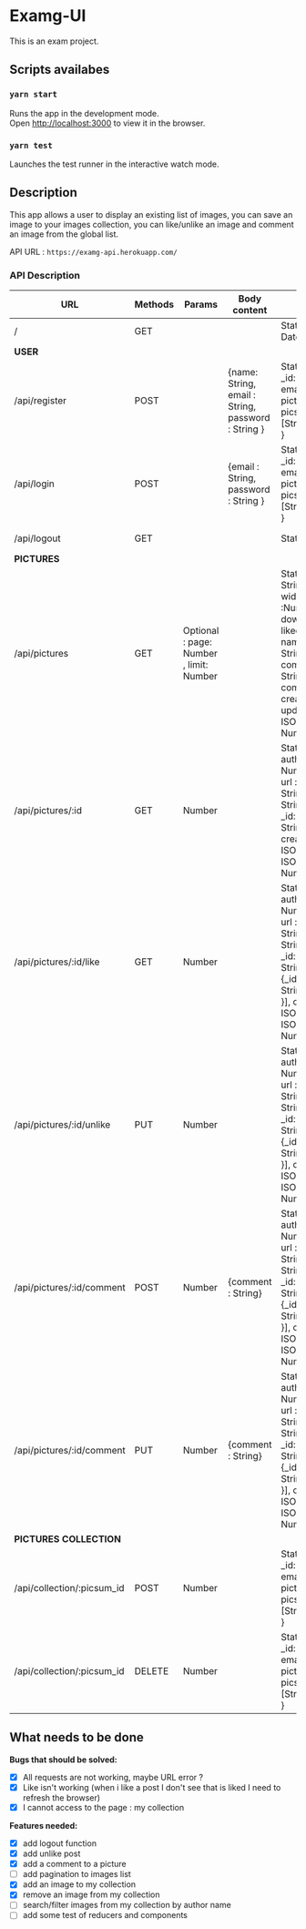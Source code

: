 # Examg-UI

This is an exam project.

## Scripts availabes

### `yarn start`

Runs the app in the development mode.\
Open [http://localhost:3000](http://localhost:3000) to view it in the browser.

### `yarn test`

Launches the test runner in the interactive watch mode.

## Description

This app allows a user to display an existing list of images, you can save an image to your images collection, you can like/unlike an image and comment an image from the global list.

API URL : `https://examg-api.herokuapp.com/`

### API Description

| URL  |Methods | Params | Body content  | Response  | Comments |
|---|---|---|---|---|---|
| /  |  GET  |   |   | Status : 200 - Current Date time from server   |
|__USER__|
| /api/register  |  POST |  | {name: String, email : String, password : String }  | Status : 201 - { user : { _id: String, name: String, email: String, pictures_collection : [{ picsum_id: String, tags : [String] }] }, token : String }  |
|  /api/login  |  POST |   |  {email : String, password : String } | Status : 200 - { user : { _id: String, name: String, email: String, pictures_collection : [{ picsum_id: String, tags : [String] }] }, token : String }  |
|  /api/logout  |  GET |   |  | Status : 200  | Use to clear cookie
|__PICTURES__|
| /api/pictures  |  GET | Optional : page: Number , limit: Number |  | Status : 200 - [{id : String, author:String, width : Number, height :Number, url : String, download_url: String, likedBy:[{_id: String, name: String}], _id: String, picsum_id: String, comments: [{by : {_id: String, name: String}, comment : String }], createdAt: ISODateString, updatedAt: ISODateString, __v: Number}]  |
| /api/pictures/:id  |  GET | Number |  | Status : 200 - {id : String, author:String, width : Number, height :Number, url : String, download_url: String, likedBy:[{_id: String, name: String}], _id: String, picsum_id: String, comments: [], createdAt: ISODateString,updatedAt: ISODateString, __v: Number}  |
| /api/pictures/:id/like  |  GET | Number |  | Status : 200 - {id : String, author:String, width : Number, height :Number, url : String, download_url: String, likedBy:[{_id: String, name: String}], _id: String, picsum_id: String, comments: [{by : {_id: String, name: String}, comment : String }], createdAt: ISODateString,updatedAt: ISODateString, __v: Number}  | Should be authenticated |
| /api/pictures/:id/unlike  |  PUT | Number | | Status : 200 - {id : String, author:String, width : Number, height :Number, url : String, download_url: String, likedBy:[{_id: String, name: String}], _id: String, picsum_id: String, comments: [{by : {_id: String, name: String}, comment : String }], createdAt: ISODateString,updatedAt: ISODateString, __v: Number}  | Should be authenticated |
| /api/pictures/:id/comment  |  POST | Number | {comment : String} | Status : 200 - {id : String, author:String, width : Number, height :Number, url : String, download_url: String, likedBy:[{_id: String, name: String}], _id: String, picsum_id: String, comments: [{by : {_id: String, name: String}, comment : String }], createdAt: ISODateString,updatedAt: ISODateString, __v: Number}  | Should be authenticated |
| /api/pictures/:id/comment  |  PUT | Number | {comment : String} | Status : 200 - {id : String, author:String, width : Number, height :Number, url : String, download_url: String, likedBy:[{_id: String, name: String}], _id: String, picsum_id: String, comments: [{by : {_id: String, name: String}, comment : String }], createdAt: ISODateString,updatedAt: ISODateString, __v: Number}  | Should be authenticated |
|__PICTURES COLLECTION__|
|  /api/collection/:picsum_id  |  POST | Number |  | Status : 200 - { user : { _id: String, name: String, email: String, pictures_collection : [{ picsum_id: String, tags : [String] }] }, token : String }  |
|  /api/collection/:picsum_id  |  DELETE | Number |  | Status : 200 - { user : { _id: String, name: String, email: String, pictures_collection : [{ picsum_id: String, tags : [String] }] }, token : String }  |



## What needs to be done

__Bugs that should be solved:__

- [x] All requests are not working, maybe URL error ?
- [x] Like isn't working (when i like a post I don't see that is liked I need to refresh the browser)
- [x] I cannot access to the page : my collection

__Features needed:__

- [x] add logout function
- [x] add unlike post
- [x] add a comment to a picture
- [ ] add pagination to images list
- [x] add an image to my collection
- [x] remove an image from my collection
- [ ] search/filter images from my collection by author name
- [ ] add some test of reducers and components
